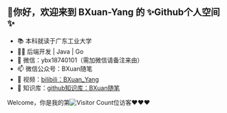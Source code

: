 ## 👋你好，欢迎来到 BXuan-Yang 的 ✨Github个人空间✨

- 📚 本科就读于广东工业大学
- 🙋‍♂️ 后端开发 | Java | Go
- 💬 微信：ybx18740101（需加微信请备注来由）
- 📫 微信公众号：BXuan随笔
- 🚀 视频：<a href="https://space.bilibili.com/287056650" target="_blank">bilibili：BXuan_Yang</a>
- 📗 知识库：<a href="https://bxuan-yang.github.io/" target="_blank">github知识库：BXuan随笔</a>

Welcome，你是我的第![Visitor Count](https://profile-counter.glitch.me/all-smile/count.svg)位访客❤❤❤
